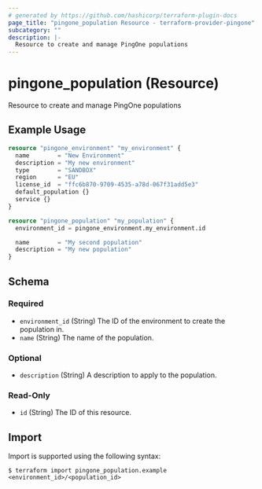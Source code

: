 ```yaml
---
# generated by https://github.com/hashicorp/terraform-plugin-docs
page_title: "pingone_population Resource - terraform-provider-pingone"
subcategory: ""
description: |-
  Resource to create and manage PingOne populations
---
```


# pingone_population (Resource)

Resource to create and manage PingOne populations

## Example Usage

```terraform
resource "pingone_environment" "my_environment" {
  name        = "New Environment"
  description = "My new environment"
  type        = "SANDBOX"
  region      = "EU"
  license_id  = "ffc6b870-9709-4535-a78d-067f31add5e3"
  default_population {}
  service {}
}

resource "pingone_population" "my_population" {
  environment_id = pingone_environment.my_environment.id

  name        = "My second population"
  description = "My new population"
}
```

<!-- schema generated by tfplugindocs -->
## Schema

### Required

- `environment_id` (String) The ID of the environment to create the population in.
- `name` (String) The name of the population.

### Optional

- `description` (String) A description to apply to the population.

### Read-Only

- `id` (String) The ID of this resource.

## Import

Import is supported using the following syntax:

```shell
$ terraform import pingone_population.example <environment_id>/<population_id>
```
